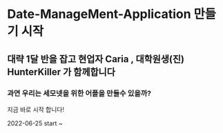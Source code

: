 # Date-ManageMent-Application 만들기 시작

## 대략 1달 반을 잡고 현업자 Caria , 대학원생(진) HunterKiller 가 함께합니다

### 과연 우리는 세모넷을 위한 어플을 만들수 있을까?


지금 바로 시작 합니다!

2022-06-25 start ~
